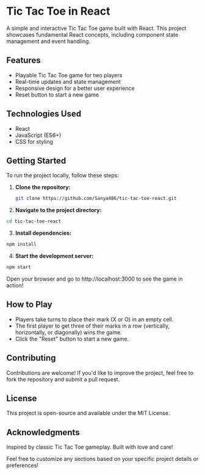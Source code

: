 # Tic Tac Toe in React

A simple and interactive Tic Tac Toe game built with React. This project showcases fundamental React concepts, including component state management and event handling.

## Features

- Playable Tic Tac Toe game for two players
- Real-time updates and state management
- Responsive design for a better user experience
- Reset button to start a new game

## Technologies Used

- React
- JavaScript (ES6+)
- CSS for styling

## Getting Started

To run the project locally, follow these steps:

1. **Clone the repository:**

   ```bash
   git clone https://github.com/Sanya486/tic-tac-toe-react.git
   ```

2. **Navigate to the project directory:**
```bash
cd tic-tac-toe-react
```
3. **Install dependencies:**
```bash
npm install 
```
4. **Start the development server:**
```bash
npm start
```
Open your browser and go to http://localhost:3000 to see the game in action!

## How to Play

- Players take turns to place their mark (X or O) in an empty cell.
- The first player to get three of their marks in a row (vertically, horizontally, or diagonally) wins the game.
- Click the "Reset" button to start a new game.

## Contributing

Contributions are welcome! If you'd like to improve the project, feel free to fork the repository and submit a pull request.

## License

This project is open-source and available under the MIT License.

## Acknowledgments

Inspired by classic Tic Tac Toe gameplay.
Built with love and care!

Feel free to customize any sections based on your specific project details or preferences!

